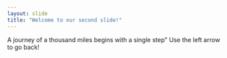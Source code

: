 ```yaml
---
layout: slide
title: "Welcome to our second slide!"
---
```

A journey of a thousand miles begins with a single step"
Use the left arrow to go back!
